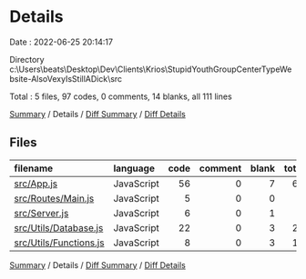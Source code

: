 # Details

Date : 2022-06-25 20:14:17

Directory c:\\Users\\beats\\Desktop\\Dev\\Clients\\Krios\\StupidYouthGroupCenterTypeWebsite-AlsoVexyIsStillADick\\src

Total : 5 files,  97 codes, 0 comments, 14 blanks, all 111 lines

[Summary](results.md) / Details / [Diff Summary](diff.md) / [Diff Details](diff-details.md)

## Files
| filename | language | code | comment | blank | total |
| :--- | :--- | ---: | ---: | ---: | ---: |
| [src/App.js](/src/App.js) | JavaScript | 56 | 0 | 7 | 63 |
| [src/Routes/Main.js](/src/Routes/Main.js) | JavaScript | 5 | 0 | 0 | 5 |
| [src/Server.js](/src/Server.js) | JavaScript | 6 | 0 | 1 | 7 |
| [src/Utils/Database.js](/src/Utils/Database.js) | JavaScript | 22 | 0 | 3 | 25 |
| [src/Utils/Functions.js](/src/Utils/Functions.js) | JavaScript | 8 | 0 | 3 | 11 |

[Summary](results.md) / Details / [Diff Summary](diff.md) / [Diff Details](diff-details.md)